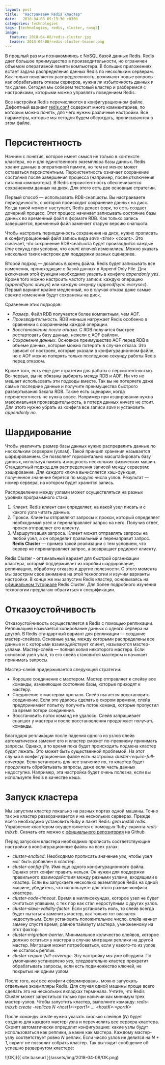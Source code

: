 ```yaml
---
layout: post
title:  "Настраиваем Redis кластер"
date:   2018-04-08 09:13:30 +0300
categories: technologies
tags: [technologies, redis, cluster, nosql]
image:
  feature: 2018-04-08/redis-cluster.jpg
  teaser: 2018-04-08/redis-cluster-teaser.png
---
```


В прошлый раз мы познакомились с NoSQL базой данных Redis. Redis дает большое преимущество в производительности, но ограничен объемом оперативной памяти компьютера. В больших приложениях встает задача распределения данных Redis по нескольким серверам. Как только появляется распределенность, возникают новые вопросы: как обрабатывать отказы серверов, нужна ли избыточность данных и так далее. Сегодня мы соберем тестовый кластер и разберемся с настройками, которыми можно управлять поведением Redis.

Все настройки Redis перечисляются в конфигурационном файле. Дефолтный вариант [redis.conf](https://github.com/antirez/redis/blob/unstable/redis.conf) содержит много комментариев, по которым можно понять, для чего нужны различные настройки. Все параметры, которые мы сегодня будем обсуждать, прописываются в этом файле.

# Персистентность

Начнем с понятия, которое имеет смысл не только в контексте кластера, но и для единственного экземпляра базы данных. Redis хранит данные в оперативной памяти, но тем не менее может оставаться персистентным. Персистентность означает сохранение состояния после завершения процесса (например, после отключения питания компьютера). В Redis персистентность обеспечивается сохранением данных на диск. Для этого есть две основные стратегии.

Первый способ — использовать RDB-снапшоты. Вы настраиваете периодичность, с которой происходит сохранение данных на диск. Когда такой момент наступает, Redis делает форк, то есть создает дочерний процесс. Этот процесс начинает записывать состояние базы данных во временный файл в формате RDB. Как только запись завершается, временный файл заменяет старую версию снапшота.

Чтобы настроить периодичность сохранения на диск, нужно прописать в конфигурационный файл запись вида *save \<time\> \<count\>*. Это означает, что сохранение RDB-снапшота будет производится каждые *time* секунд при условии, что *count* ключей изменились. Можно указать несколько таких настроек для поддержки разных сценариев.

Второй подход — дозапись в конец файла. Redis будет записывать все изменения, происходящие с базой данных в Append Only File. Для включения этой функции необходимо указать в конфиге *appendonly yes*. Кроме того можно настроить частоту записи: каждую операцию (*appendfsync always*) или каждую секунду (*appendfsync everysec*). Первый вариант крайне медленный, но в случая отказа даже самые свежие изменения будут сохранены на диск.

Сравнение этих подходов:

- *Размер*. Файл RDB получается более компактным, чем AOF.
- *Производительность*. RDB меньше нагружает Redis особенно в сравнении с сохранением каждой операции.
- *Восстановление после отказа*. С RDB получится быстрее рестартовать базу данных, нежели с AOF файлом.
- *Сохранение данных*. Основное преимущество AOF перед RDB в объеме данных, которые можно потерять в случае отказа. Это зависит от настроек, которые указали в конфигурационном файле, но с AOF можно потерять только последнюю секунду работы Redis перед отказом.

Кроме того, есть еще две стратегии для работы с персистентностью. Во-первых, вы не обязаны выбирать между RDB и AOF. Ни что не мешает использовать эти подходы вместе. Так вы не потеряете даже самые последние данные и получите преимущества быстрого развертывания бэкапа RDB. Также есть сценарии, когда персистентность не нужна вовсе. Например при кэшировании нужна максимальная производительность, а потеря данных ничего не стоит. Для этого нужно убрать из конфига все записи *save* и установить *appendonly no*.

# Шардирование

Чтобы увеличить размер базы данных нужно распределить данные по нескольким серверам (узлам). Такой принцип хранения называется шардированием. Он позволяет горизонтально масштабировать базу данных, используя память и мощность нескольких физических машин. Стандартный подход для распределения записей между серверам: хэширование. Для каждого ключа вычисляется хэш-функция, полученное значение берется по модулю числа узлов. Результат — номер сервера, на котором будет хранится запись.

Распределение между узлами может осуществляться на разных уровнях программного стэка:

1. Клиент. Redis клиент сам определяет, на какой узел писать и с какого узла читать данные.
2. Прокси. Клиенты отправляют запросы к прокси, который определяет необходимый узел и перенаправляет запрос на него. Получив ответ, прокси отправляет его клиенту.
3. Маршрутизация запроса. Клиент может отправлять запросы на любой узел, а он определит правильный и перенаправит запрос. **Redis Cluster** — пример такой реализации с тем условием, что сервер не перенаправляет запрос, а возвращает редирект клиенту.

Redis Cluster - оптимальный вариант для быстрой организации кластера, который поддерживает из коробки шардирование, репликацию, обработку отказов и другие полезности. С этого момента мы заострим свое внимание на этой технологии и изучим варианты настройки. В конце же мы запустим Redis кластер, основываясь на [официальном туториале](https://redis.io/topics/cluster-tutorial) Redis Cluster. Для более подробного изучения технологии предлагаю обратиться к спецификации.

# Отказоустойчивость

Отказоустойчивость осуществляется в Redis с помощью репликации. Репликацией называется копирование данных с одного сервера на другой. В Redis стандартный вариант для репликации — создание мастер-слейвов. Основные узлы, между которыми распределены все данные и с которыми взаимодействует клиент, называются мастер-узлами. Мастер-слейв — полная копия некоторого мастера. Если основной узел упал, то его слейв становится мастером и начинает принимать запросы.

Мастер-слейв придерживается следующей стратегии:

- Хорошее соединение с мастером. Мастер отправляет к слейву все команды, изменяющие состояние базы, которые приходят к мастеру.
- Соединение с мастером пропало. Слейв пытается восстановить соединение. Если это удалось сделать в скором времени, слейв предпринимает попытку получить поток команд, которые пропустил за время потери соединения.
- Восстановить поток команд не удалось. Слейв запрашивает снапшот у мастера и после восстановления продолжает получать команды.

Благодаря репликации после падения одного из узлов слейв автоматически заменит его и кластер сможет по-прежнему принимать запросы. Однако, в то время пока будет происходить подмена кластер будет лежать. Это может быть существенной проблемой. На этот случай в конфигурационном файле есть настройка *cluster-require-full-coverage*. Если установить для нее значение *no*, то кластер будет продолжать обрабатывать запросы, даже если часть данных недоступна. Например, эта настройка будет очень полезна, если вы используете Redis в качестве кэша.

# Запуск кластера

Мы запустим кластер локально на разных портах одной машины. Точно так же кластер разворачивается и на нескольких серверах. Прежде всего необходимо установить Ruby и пакет Redis: *gem install redis*. Управление кластером осуществляется с помощью Ruby-скрипта *redis-trib.rb*. Скачать его можно с [официального репозитория](https://github.com/antirez/redis/blob/unstable/src/redis-trib.rb) на Github.

Перед запуском кластера необходимо прописать соответствующие настройки в конфигурационные файлы на всех узлах:

- *cluster-enabled*. Необходимо прописать значение *yes*, чтобы узел мог быть добавлен в кластер.
- *cluster-config-file*. Имя еще одного конфигурационного файла. Однако этот конфиг править нельзя. Он нужен для поддержки правильного взаимодействия между разными узлами, входящими в кластер. Если вы запускаете несколько экземпляров Redis на одной машине, убедитесь, что используете для этого разные конфиги кластера.
- *cluster-node-timeout*. Время в миллисекундах, которое узел не будет считаться упавшим, с тех пор как стал недоступным с других узлов.
- *cluster-slave-validity-factor*. Если установить ноль, то слейв всегда будет пытаться заменить мастер, как только тот оказался недоступным. Если установить положительное число, слейв начнет замену спустя время, равное таймауту мастера, умноженному на этот фактор.
- *cluster-migration-barrier*. Минимальное количество слейвов, которое должно остаться у мастера в случае миграции реплики на другой мастер. Миграция может потребоваться, если у какого-то из узлов не осталось реплик.
- *cluster-require-full-coverage*. Эту настройку мы уже обсудили. По умолчанию установлено *yes*, следовательно кластер прекратит обрабатывать запросы, если есть подмножество ключей, не покрытых ни одним узлом.

После того, как все конфиги сформированы, можно запускать отдельные экземпляры Redis. Для случая одной машины проще всего сделать это на нескольких вкладках терминала. Учтите, что Redis Cluster может запуститься только при наличии как минимум трех мастер-узлов. Чтобы запустить кластер, выполните команду:
*redis-trib.rb create -replicas N \<host1\>:\<port1\> ... \<hostK\>:\<portK\>*

После команды create нужно указать сколько слейвов (*N*) будет создано для каждого мастер-узла и перечислить все сервера кластера. Скрипт автоматически определит конфигурацию: какие узлы будут использоваться как реплики, а какие как мастера. Каждому мастер-узлу соответствует ровно *N* реплик. Если число узлов не делится на *N + 1*, скрипт не позволит собрать кластер. Так выглядит сообщение об успешно развернутом кластере:

![OK]({{ site.baseurl }}/assets/img/2018-04-08/OK.png)
